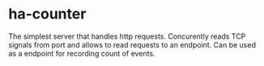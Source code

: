 # ha-counter

The simplest server that handles http requests. Concurently reads TCP signals from port and allows to read requests to an endpoint. Can be used as a endpoint for recording count of events.
